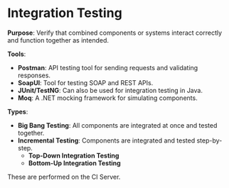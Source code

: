 # Integration Testing

**Purpose**: Verify that combined components or systems interact correctly and function together as intended.  

**Tools**:

  - **Postman**: API testing tool for sending requests and validating responses.
  - **SoapUI**: Tool for testing SOAP and REST APIs.
  - **JUnit/TestNG**: Can also be used for integration testing in Java.
  - **Moq**: A .NET mocking framework for simulating components.  

**Types**:

  - **Big Bang Testing**: All components are integrated at once and tested together.
  - **Incremental Testing**: Components are integrated and tested step-by-step.
    - **Top-Down Integration Testing**
    - **Bottom-Up Integration Testing**

These are performed on the CI Server.
